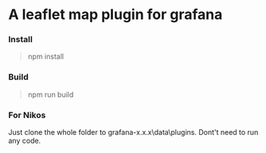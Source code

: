# A leaflet map plugin for grafana

### Install

> npm install

### Build

> npm run build

### For Nikos

Just clone the whole folder to grafana-x.x.x\data\plugins.
Dont't need to run any code.
